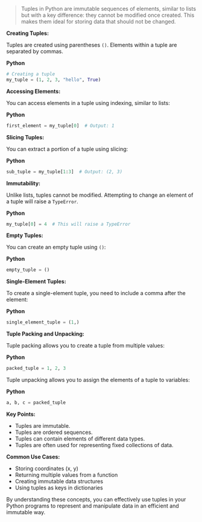 > Tuples in Python are immutable sequences of elements, similar to lists but with a key difference: they cannot be modified once created. This makes them ideal for storing data that should not be changed.
> 

**Creating Tuples:**

Tuples are created using parentheses `()`. Elements within a tuple are separated by commas.

**Python**

```python
# Creating a tuple
my_tuple = (1, 2, 3, "hello", True)
```

**Accessing Elements:**

You can access elements in a tuple using indexing, similar to lists:

**Python**

```python
first_element = my_tuple[0]  # Output: 1
```

**Slicing Tuples:**

You can extract a portion of a tuple using slicing:

**Python**

```python
sub_tuple = my_tuple[1:3]  # Output: (2, 3)
```

**Immutability:**

Unlike lists, tuples cannot be modified. Attempting to change an element of a tuple will raise a `TypeError`.

**Python**

```python
my_tuple[0] = 4  # This will raise a TypeError
```

**Empty Tuples:**

You can create an empty tuple using `()`:

**Python**

```python
empty_tuple = ()
```

**Single-Element Tuples:**

To create a single-element tuple, you need to include a comma after the element:

**Python**

```python
single_element_tuple = (1,)
```

**Tuple Packing and Unpacking:**

Tuple packing allows you to create a tuple from multiple values:

**Python**

```python
packed_tuple = 1, 2, 3
```

Tuple unpacking allows you to assign the elements of a tuple to variables:

**Python**

```python
a, b, c = packed_tuple
```

**Key Points:**

- Tuples are immutable.
- Tuples are ordered sequences.
- Tuples can contain elements of different data types.
- Tuples are often used for representing fixed collections of data.

**Common Use Cases:**

- Storing coordinates (x, y)
- Returning multiple values from a function
- Creating immutable data structures
- Using tuples as keys in dictionaries

By understanding these concepts, you can effectively use tuples in your Python programs to represent and manipulate data in an efficient and immutable way.